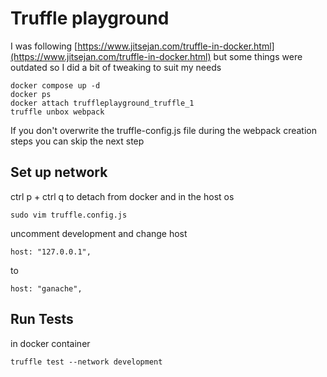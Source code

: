 # Truffle playground

I was following [https://www.jitsejan.com/truffle-in-docker.html](https://www.jitsejan.com/truffle-in-docker.html)
but some things were outdated so I did a bit of tweaking to suit my needs

```
docker compose up -d
docker ps
docker attach truffleplayground_truffle_1 
truffle unbox webpack
```

If you don't overwrite the truffle-config.js file
during the webpack creation steps you can skip
the next step

## Set up network

ctrl p + ctrl q to detach from docker
and in the host os

```
sudo vim truffle.config.js
```

uncomment development and change host

 ```
 host: "127.0.0.1",
 ```

 to 

 ```
 host: "ganache",
```

## Run Tests
in docker container

```
truffle test --network development
```
